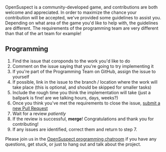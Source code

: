 OpenSuspect is a community-developed game, and contributions are both welcome and appreciated.
In order to maximize the chance your contribution will be accepted, we've provided some guidelines to assist you.
Depending on what area of the game you'd like to help with, the guidelines are different.
The requirements of the programming team are very different than that of the art team for example!

## Programming
1. Find the issue that coroponds to the work you'd like to do
2. Comment on the issue saying that you're going to try implementing it
3. If you're part of the Programming Team on GitHub, assign the issue to yourself
4. If possible, link in the issue to the branch / location where the work will take place (this is optional, and should be skipped for smaller tasks)
5. Include the rough time you think the implementation will take (just a ballpark is fine! are we talking hours, days, weeks?)
6. Once you think you've met the requirements to close the issue, [submit a new Pull Request](https://github.com/opensuspect/opensuspect/compare)
7. Wait for a review _patiently_
8. If the review is successful, **merge**! Congratulations and thank you for contributing!
9. If any issues are identified, correct them and return to step 7.

Please join us in the [OpenSuspect programming chatroom](https://matrix.to/#/#open_sus_programming:matrix.org) if you have any questions, get stuck, or just to hang out and talk about the project.
